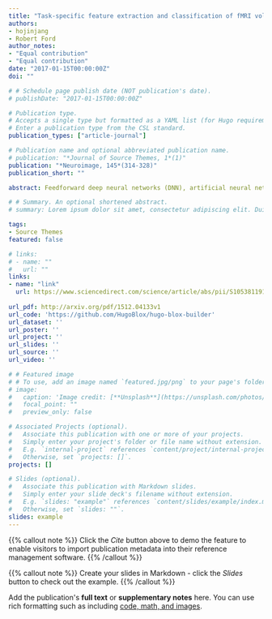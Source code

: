 ```yaml
---
title: "Task-specific feature extraction and classification of fMRI volumes using a deep neural network initialized with a deep belief network: Evaluation using sensorimotor tasks"
authors:
- hojinjang
- Robert Ford
author_notes:
- "Equal contribution"
- "Equal contribution"
date: "2017-01-15T00:00:00Z"
doi: ""

# # Schedule page publish date (NOT publication's date).
# publishDate: "2017-01-15T00:00:00Z"

# Publication type.
# Accepts a single type but formatted as a YAML list (for Hugo requirements).
# Enter a publication type from the CSL standard.
publication_types: ["article-journal"]

# Publication name and optional abbreviated publication name.
# publication: "*Journal of Source Themes, 1*(1)"
publication: "*Neuroimage, 145*(314-328)"
publication_short: ""

abstract: Feedforward deep neural networks (DNN), artificial neural networks with multiple hidden layers, have recently demonstrated a record-breaking performance in multiple areas of applications in computer vision and speech processing. Following the success, DNNs have been applied to neuroimaging modalities including functional/structural magnetic resonance imaging (MRI) and positron-emission tomography data. However, no study has explicitly applied DNNs to 3D wholebrain fMRI volumes and thereby extracted hidden volumetric representations of fMRI that are discriminative for a task performed as the fMRI volume was acquired. Our study applied fully connected feedforward DNN to fMRI volumes collected in four sensorimotor tasks (i.e., left-hand clenching, right-hand clenching, auditory attention, and visual stimulus) undertaken by 12 healthy participants. Using a leave-one-subject-out cross-validation scheme, a restricted Boltzmann machinebased deep belief network was pretrained and used to initialize weights of the DNN. The pretrained DNN was fine-tuned while systematically controlling weight-sparsity levels across hidden layers. Optimal weight-sparsity levels were determined from a minimum validation error rate of fMRI volume classification. Minimum error rates (mean ± standard deviation; %) of 6.9 (± 3.8) were obtained from the three-layer DNN with the sparsest condition of weights across the three hidden layers. These error rates were even lower than the error rates from the single-layer network (9.4 ± 4.6) and the two-layer network (7.4 ± 4.1). The estimated DNN weights showed spatial patterns that are remarkably task-specific, particularly in the higher layers. The output values of the third hidden layer represented distinct patterns/codes of the 3D whole-brain fMRI volume and encoded the information of the tasks as evaluated from representational similarity analysis. Our reported findings show the ability of the DNN to classify a single fMRI volume based on the extraction of hidden representations of fMRI volumes associated with tasks across multiple hidden layers. Our study may be beneficial to the automatic classification/diagnosis of neuropsychiatric and neurological diseases and prediction of disease severity and recovery in (pre-) clinical settings using fMRI volumes without requiring an estimation of activation patterns or ad hoc statistical evaluation.

# # Summary. An optional shortened abstract.
# summary: Lorem ipsum dolor sit amet, consectetur adipiscing elit. Duis posuere tellus ac convallis placerat. Proin tincidunt magna sed ex sollicitudin condimentum.

tags:
- Source Themes
featured: false

# links:
# - name: ""
#   url: ""
links:
- name: "link"
  url: https://www.sciencedirect.com/science/article/abs/pii/S1053811916300362
  
url_pdf: http://arxiv.org/pdf/1512.04133v1
url_code: 'https://github.com/HugoBlox/hugo-blox-builder'
url_dataset: ''
url_poster: ''
url_project: ''
url_slides: ''
url_source: ''
url_video: ''

# # Featured image
# # To use, add an image named `featured.jpg/png` to your page's folder. 
# image:
#   caption: 'Image credit: [**Unsplash**](https://unsplash.com/photos/jdD8gXaTZsc)'
#   focal_point: ""
#   preview_only: false

# Associated Projects (optional).
#   Associate this publication with one or more of your projects.
#   Simply enter your project's folder or file name without extension.
#   E.g. `internal-project` references `content/project/internal-project/index.md`.
#   Otherwise, set `projects: []`.
projects: []

# Slides (optional).
#   Associate this publication with Markdown slides.
#   Simply enter your slide deck's filename without extension.
#   E.g. `slides: "example"` references `content/slides/example/index.md`.
#   Otherwise, set `slides: ""`.
slides: example
---
```


{{% callout note %}}
Click the *Cite* button above to demo the feature to enable visitors to import publication metadata into their reference management software.
{{% /callout %}}

{{% callout note %}}
Create your slides in Markdown - click the *Slides* button to check out the example.
{{% /callout %}}

Add the publication's **full text** or **supplementary notes** here. You can use rich formatting such as including [code, math, and images](https://docs.hugoblox.com/content/writing-markdown-latex/).
